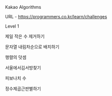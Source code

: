 Kakao Algorithms

URL - https://programmers.co.kr/learn/challenges

Level 1

제일 작은 수 제거하기

문자열 내림차순으로 배치하기

행렬의 덧셈

서울에서김서방찾기

피보나치 수

정수제곱근판별하기